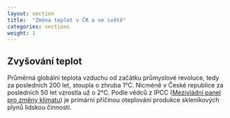 ```yaml
---
layout: section
title:  "Změna teplot v ČR a ve světě"
categories: sections
weight: 1
---
```


## Zvyšování teplot

Průměrná globální teplota vzduchu od začátku průmyslové revoluce, tedy za posledních 200 let, stoupla o zhruba 1°C. Nicméně v České republice za posledních 50 let vzrostla už o 2°C. Podle vědců z IPCC ([Mezivládní panel pro změny klimatu](https://cs.wikipedia.org/wiki/Mezivl%C3%A1dn%C3%AD_panel_pro_zm%C4%9Bny_klimatu)) je primární příčinou oteplování produkce skleníkových plynů lidskou činností.
